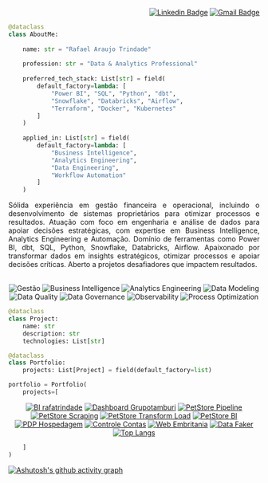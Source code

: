 <div align="right">

[![Linkedin Badge](https://img.shields.io/badge/-in/rafatrindade-2B5482?style=flat-square&logo=LinkedIn&logoColor=fffff&link=https://www.linkedin.com/in/rafatrindade/)](https://www.linkedin.com/in/rafatrindade/)
[![Gmail Badge](https://img.shields.io/badge/-rafatrindade.exe@gmail.com-2B5482?style=flat-square&logo=Gmail&logoColor=fff&link=mailto:rafatrindade.exe@gmail.com)](mailto:rafatrindade.exe@gmail.com)

</div>

```python
@dataclass
class AboutMe:
  
    name: str = "Rafael Araujo Trindade"
    
    profession: str = "Data & Analytics Professional"
    
    preferred_tech_stack: List[str] = field(
        default_factory=lambda: [
            "Power BI", "SQL", "Python", "dbt", 
            "Snowflake", "Databricks", "Airflow",
            "Terraform", "Docker", "Kubernetes"
        ]
    )
    
    applied_in: List[str] = field(
        default_factory=lambda: [
            "Business Intelligence",
            "Analytics Engineering",
            "Data Engineering",
            "Workflow Automation"
        ]
    )
```

<div align="justify">
Sólida experiência em gestão financeira e operacional, incluindo o desenvolvimento de sistemas proprietários para otimizar processos e resultados. Atuação com foco em engenharia e análise de dados para apoiar decisões estratégicas, com expertise em Business Intelligence, Analytics Engineering e Automação. Domínio de ferramentas como Power BI, dbt, SQL, Python, Snowflake, Databricks, Airflow. Apaixonado por transformar dados em insights estratégicos, otimizar processos e apoiar decisões críticas. Aberto a projetos desafiadores que impactem resultados.
</div>

</br>

<div align="center">

![Gestão](https://img.shields.io/badge/-Gestão-2B5482?style=flat-square)
![Business Intelligence](https://img.shields.io/badge/-Business%20Intelligence-2B5482?style=flat-square)
![Analytics Engineering](https://img.shields.io/badge/-Analytics%20Engineering-2B5482?style=flat-square)
![Data Modeling](https://img.shields.io/badge/-Data%20Modeling-2B5482?style=flat-square)
![Data Quality](https://img.shields.io/badge/-Data%20Quality-2B5482?style=flat-square)
![Data Governance](https://img.shields.io/badge/-Data%20Governance-2B5482?style=flat-square)
![Observability](https://img.shields.io/badge/-Observability-2B5482?style=flat-square)
![Process Optimization](https://img.shields.io/badge/-Process%20Optimization-2B5482?style=flat-square)

</div>

```python
@dataclass
class Project:
    name: str
    description: str
    technologies: List[str]

@dataclass
class Portfolio:
    projects: List[Project] = field(default_factory=list)

portfolio = Portfolio(
    projects=[
```

<div align="center">

[![BI rafatrindade](https://github-readme-stats.vercel.app/api/pin/?username=rafa-trindade&repo=bi-rafatrindade&theme=github_dark_dimmed&show_owner=false&description_lines_count=2&bg_color=151B23&langs_count=10)](https://github.com/rafa-trindade/bi-rafatrindade)
[![Dashboard Grupotamburi](https://github-readme-stats.vercel.app/api/pin/?username=rafa-trindade&repo=b2b-grupotamburi&theme=github_dark_dimmed&show_owner=false&description_lines_count=2&bg_color=151B23&langs_count=10)](https://github.com/rafa-trindade/b2b-grupotamburi)
[![PetStore Pipeline](https://github-readme-stats.vercel.app/api/pin/?username=rafa-trindade&repo=petstore-pipeline&theme=github_dark_dimmed&show_owner=false&description_lines_count=2&bg_color=151B23&langs_count=10)](https://github.com/rafa-trindade/petstore-pipeline)
[![PetStore Scraping](https://github-readme-stats.vercel.app/api/pin/?username=rafa-trindade&repo=petstore-scraping&theme=github_dark_dimmed&show_owner=false&description_lines_count=2&bg_color=151B23&langs_count=10)](https://github.com/rafa-trindade/petstore-scraping)
[![PetStore Transform Load](https://github-readme-stats.vercel.app/api/pin/?username=rafa-trindade&repo=petstore-etl&theme=github_dark_dimmed&show_owner=false&description_lines_count=2&bg_color=151B23&langs_count=10)](https://github.com/rafa-trindade/petstore-etl)
[![PetStore BI](https://github-readme-stats.vercel.app/api/pin/?username=rafa-trindade&repo=petstore-bi&theme=github_dark_dimmed&show_owner=false&description_lines_count=2&bg_color=151B23&langs_count=10&langs_count=10)](https://github.com/rafa-trindade/petstore-bi)
[![PDP Hospedagem](https://github-readme-stats.vercel.app/api/pin/?username=rafa-trindade&repo=pdp-hospedagem&theme=github_dark_dimmed&show_owner=false&description_lines_count=2&bg_color=151B23&langs_count=10)](https://github.com/rafa-trindade/pdp-hospedagem)
[![Controle Contas](https://github-readme-stats.vercel.app/api/pin/?username=rafa-trindade&repo=controle-contas&theme=github_dark_dimmed&show_owner=false&description_lines_count=2&bg_color=151B23&langs_count=10)](https://github.com/rafa-trindade/controle-contas)
[![Web Embritania](https://github-readme-stats.vercel.app/api/pin/?username=rafa-trindade&repo=web-embritania&theme=github_dark_dimmed&show_owner=false&description_lines_count=2&bg_color=151B23&langs_count=10)](https://github.com/rafa-trindade/web-embritania)
[![Data Faker](https://github-readme-stats.vercel.app/api/pin/?username=rafa-trindade&repo=datafaker-rafatrindade&theme=github_dark_dimmed&show_owner=false&description_lines_count=2&bg_color=151B23&langs_count=10)](https://github.com/rafa-trindade/datafaker-rafatrindade)
[![Top Langs](https://github-readme-stats.vercel.app/api/top-langs/?username=rafa-trindade&theme=github_dark_dimmed&bg_color=151B23&hide_title=true&card_width=804&langs_count=4&exclude_repo=controle-contas,web-embritania&size_weight=0.5&count_weight=0.5&hide_progress&layout=compact)](https://github.com/anuraghazra/github-readme-stats)
<!--[![Rafa Trindade](https://github-readme-stats.vercel.app/api/pin/?username=rafa-trindade&repo=rafa-trindade&theme=github_dark_dimmed&show_owner=false&description_lines_count=3&bg_color=151B23)](https://github.com/rafa-trindade/rafa-trindade)-->


</div>

```python
    ]
)
```

[![Ashutosh's github activity graph](https://github-readme-activity-graph.vercel.app/graph?username=rafa-trindade&theme=react&hide_border=true&hide_title=false&radius=10&height=350&bg_color=151B23&line=2c5a95&point=2B5482)](https://github.com/ashutosh00710/github-readme-activity-graph)
